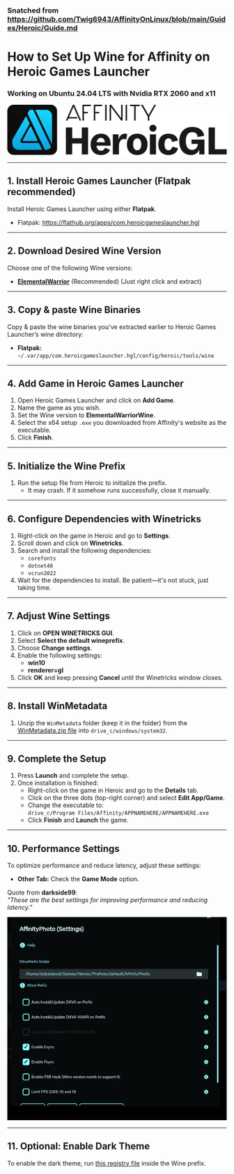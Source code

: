 ### Snatched from https://github.com/Twig6943/AffinityOnLinux/blob/main/Guides/Heroic/Guide.md

# How to Set Up Wine for Affinity on Heroic Games Launcher
### Working on Ubuntu 24.04 LTS with Nvidia RTX 2060 and x11

![AffinityHGL.png](./AffinityHGL.png)

---
## 1. Install Heroic Games Launcher (Flatpak recommended)

Install Heroic Games Launcher using either **Flatpak**.

- Flatpak: https://flathub.org/apps/com.heroicgameslauncher.hgl
---

## 2. Download Desired Wine Version

Choose one of the following Wine versions:

- [**ElementalWarrior**](https://github.com/Twig6943/wine/releases) (Recommended) (Just right click and extract)

---

## 3. Copy & paste Wine Binaries

Copy & paste the wine binaries you've extracted earlier to Heroic Games Launcher’s wine directory:

- **Flatpak:** `~/.var/app/com.heroicgameslauncher.hgl/config/heroic/tools/wine`

---

## 4. Add Game in Heroic Games Launcher

1. Open Heroic Games Launcher and click on **Add Game**.
2. Name the game as you wish.
3. Set the Wine version to **ElementalWarriorWine**.
4. Select the x64 setup `.exe` you downloaded from Affinity's website as the executable.
5. Click **Finish**.

---

## 5. Initialize the Wine Prefix

1. Run the setup file from Heroic to initialize the prefix.
   - It may crash. If it somehow runs successfully, close it manually.

---

## 6. Configure Dependencies with Winetricks

1. Right-click on the game in Heroic and go to **Settings**.
2. Scroll down and click on **Winetricks**.
3. Search and install the following dependencies:
    - `corefonts`
    - `dotnet48`
    - `vcrun2022`
4. Wait for the dependencies to install. Be patient—it's not stuck, just taking time.

---

## 7. Adjust Wine Settings

1. Click on **OPEN WINETRICKS GUI**.
2. Select **Select the default wineprefix**.
3. Choose **Change settings**.
4. Enable the following settings:
    - **win10**
    - **renderer=gl**
5. Click **OK** and keep pressing **Cancel** until the Winetricks window closes.

---

## 8. Install WinMetadata

1. Unzip the `WinMetadata` folder (keep it in the folder) from the [WinMetadata.zip file](https://archive.org/download/win-metadata/WinMetadata.zip) into `drive_c/windows/system32`.

---

## 9. Complete the Setup

1. Press **Launch** and complete the setup.
2. Once installation is finished:
    - Right-click on the game in Heroic and go to the **Details** tab.
    - Click on the three dots (top-right corner) and select **Edit App/Game**.
    - Change the executable to:  
      `drive_c/Program Files/Affinity/APPNAMEHERE/APPNAMEHERE.exe`
    - Click **Finish** and **Launch** the game.

---

## 10. Performance Settings

To optimize performance and reduce latency, adjust these settings:

- **Other Tab:** Check the **Game Mode** option.

Quote from **darkside99**:  
*"These are the best settings for improving performance and reducing latency."*

![Performance.png](./Performance.png)

---

## 11. Optional: Enable Dark Theme

To enable the dark theme, run [this registry file](/wine-dark-theme.reg) inside the Wine prefix.
